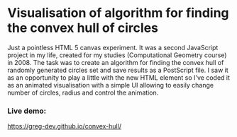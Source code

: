# Visualisation of algorithm for finding the convex hull of circles

Just a pointless HTML 5 canvas experiment. It was a second JavaScript project in my life, 
created for my studies (Computational Geometry course) in 2008. 
The task was to create an algorithm for finding the convex hull 
of randomly generated circles set and save results as a PostScript file. 
I saw it as an opportunity to play a little with the new <canvas> HTML element 
so I've coded it as an animated visualisation with a simple UI 
allowing to easily change number of circles, radius and control the animation. 

### Live demo:
https://greg-dev.github.io/convex-hull/
